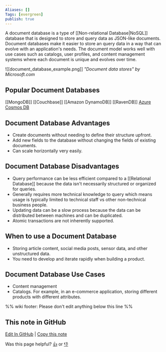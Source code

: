 ```yaml
---
Aliases: []
Tags: [evergreen]
publish: true
---
```


A document database is a type of [[Non-relational Database|NoSQL]] database that is designed to store and query data as JSON-like documents. Document databases make it easier to store an query data in a way that can evolve with an application's needs. The document model works well with use cases such as catalogs, user profiles, and content management systems where each document is unique and evolves over time.

![[document_database_example.png]]
*"Document data stores" by Microsoft.com*

## Popular Document Databases

[[MongoDB]]
[[Couchbase]]
[[Amazon DynamoDB]]
[[RavenDB]]
[Azure Cosmos DB](https://azure.microsoft.com/services/cosmos-db/)

## Document Database Advantages

- Create documents without needing to define their structure upfront.
- Add new fields to the database without changing the fields of existing documents.
- Can scale horizontally very easily.

## Document Database Disadvantages

- Query performance can be less efficient compared to a [[Relational Database]] because the data isn't necessarily structured or organized for queries.
- Generally requires more technical knowledge to query which means usage is typically limited to technical staff vs other non-technical business people.
- Updating data can be a slow process because the data can be distributed between machines and can be duplicated.
- Atomic transactions are not inherently supported.

## When to use a Document Database

- Storing article content, social media posts, sensor data, and other unstructured data.
- You need to develop and iterate rapidly when building a product.

## Document Database Use Cases

- Content management
- Catalogs. For example, in an e-commerce application, storing different products with different attributes.

%% wiki footer: Please don't edit anything below this line %%

## This note in GitHub

<span class="git-footer">[Edit In GitHub](https://github.dev/data-engineering-community/data-engineering-wiki/blob/main/Concepts/Document%20Database.md "git-hub-edit-note") | [Copy this note](https://raw.githubusercontent.com/data-engineering-community/data-engineering-wiki/main/Concepts/Document%20Database.md "git-hub-copy-note")</span>

<span class="git-footer">Was this page helpful?
[👍](https://tally.so/r/mOaxjk?rating=Yes&url=https://dataengineering.wiki/Concepts/Document%20Database) or [👎](https://tally.so/r/mOaxjk?rating=No&url=https://dataengineering.wiki/Concepts/Document%20Database)</span>
